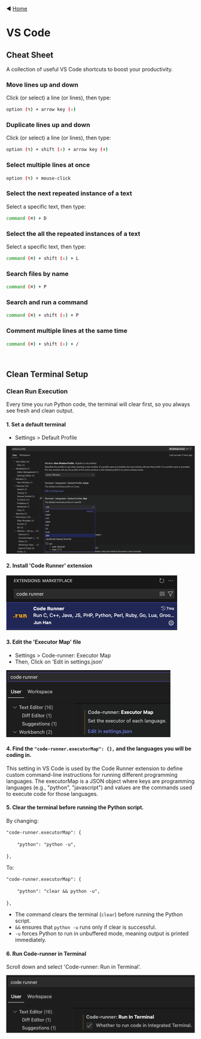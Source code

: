 ◀️ [Home](../../README.md)

# **VS Code**

## **Cheat Sheet**
A collection of useful VS Code shortcuts to boost your productivity.

### Move lines up and down

Click (or select) a line (or lines), then type:

```bash
option (⌥) + arrow key (⇧)
```

### Duplicate lines up and down

Click (or select) a line (or lines), then type:

```bash
option (⌥) + shift (⇧) + arrow key (⬇️)
```

### Select multiple lines at once

```bash
option (⌥) + mouse-click
```

### Select the next repeated instance of a text

Select a specific text, then type:

```bash
command (⌘) + D
```

### Select the all the repeated instances of a text

Select a specific text, then type:

```bash
command (⌘) + shift (⇧) + L
```

### Search files by name

```bash
command (⌘) + P
```

### Search and run a command

```bash
command (⌘) + shift (⇧) + P
```

### Comment multiple lines at the same time

```bash
command (⌘) + shift (⇧) + /
```
<br>

## Clean Terminal Setup

### Clean Run Execution
Every time you run Python code, the terminal will clear first, so you always see fresh and clean output.

#### 1. Set a default terminal
- Settings > Default Profile

![default terminal](default_terminal.png)

#### 2. Install 'Code Runner' extension

![Code-runner](code-runner.png)

#### 3. Edit the 'Executor Map' file
- Settings > Code-runner: Executor Map
- Then, Click on 'Edit in settings.json'

![Code-runner: Executor Map](code-runner_executor_map.png)

#### 4. Find the `"code-runner.executorMap": {},` and the languages you will be coding in.

This setting in VS Code is used by the Code Runner extension to define custom command-line instructions for running different programming languages. The executorMap is a JSON object where keys are programming languages (e.g., "python", "javascript") and values are the commands used to execute code for those languages.

#### 5. Clear the terminal before running the Python script.

By changing:

```
"code-runner.executorMap": {
    
    "python": "python -u",

},
```
To:

```
"code-runner.executorMap": {
    
    "python": "clear && python -u",

},
```

- The command clears the terminal (`clear`) before running the Python script.
- `&&` ensures that `python -u` runs only if clear is successful.
- `-u` forces Python to run in unbuffered mode, meaning output is printed immediately.

#### 6. Run Code-runner in Terminal
Scroll down and select 'Code-runner: Run in Terminal'.

![alt text](image.png)